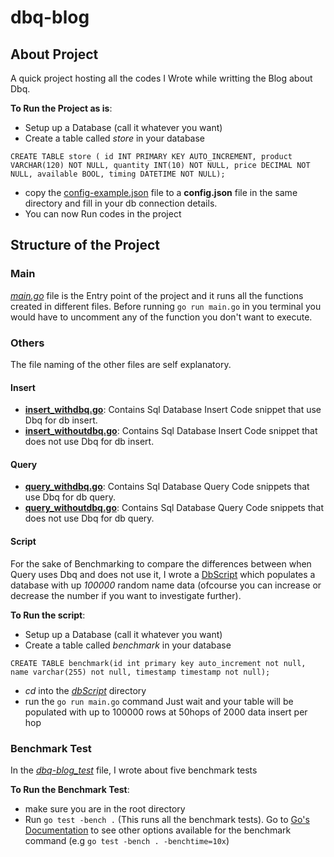 # dbq-blog

## About Project
A quick project hosting all the codes I Wrote while writting the Blog about Dbq.

**To Run the Project as is**:
- Setup up a Database (call it whatever you want)
- Create a table called *store* in your database
```
CREATE TABLE store ( id INT PRIMARY KEY AUTO_INCREMENT, product VARCHAR(120) NOT NULL, quantity INT(10) NOT NULL, price DECIMAL NOT NULL, available BOOL, timing DATETIME NOT NULL);
```
- copy the [config-example.json](./config-example.json) file to a **config.json** file in the same directory and fill in your db connection details. 
- You can now Run codes in the project

## Structure of the Project

### Main
[*main.go*](./main.go) file is the Entry point of the project and it runs all the functions created in different files.
Before running `go run main.go` in you terminal you would have to uncomment any of the function you don't want to execute.

### Others
The file naming of the other files are self explanatory.
#### Insert
- [**insert_withdbq.go**](./insert_withdbq.go): Contains Sql Database Insert Code snippet that use Dbq for db insert.
- [**insert_withoutdbq.go**](./insert_withoutdbq.go): Contains Sql Database Insert Code snippet that does not use Dbq for db insert.

#### Query
- [**query_withdbq.go**](./query_withdbq.go): Contains Sql Database Query Code snippets that use Dbq for db query.
- [**query_withoutdbq.go**](./query_withoutdbq.go): Contains Sql Database Query Code snippets that does not use Dbq for db query.

#### Script
For the sake of Benchmarking to compare the differences between when Query uses Dbq and does not use it,
I wrote a [DbScript](./dbScript/main.go) which populates a database with up *100000* random name data (ofcourse you can increase or decrease the number if you want to investigate further).

**To Run the script**:
- Setup up a Database (call it whatever you want)
- Create a table called *benchmark* in your database
```
CREATE TABLE benchmark(id int primary key auto_increment not null, name varchar(255) not null, timestamp timestamp not null);
```
- *cd* into the [*dbScript*](./dbScript) directory
- run the `go run main.go` command
Just wait and your table will be populated with up to 100000 rows at 50hops of 2000 data insert per hop

### Benchmark Test
In the [*dbq-blog_test*](./dbq-blog_test.go) file, I wrote about five benchmark tests

**To Run the Benchmark Test**:
- make sure you are in the root directory
- Run ```go test -bench .``` (This runs all the benchmark tests).
  Go to [Go's Documentation](https://golang.org/pkg/testing/) to see other options available for the benchmark command (e.g ```go test -bench . -benchtime=10x```)
 
